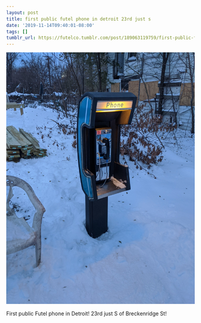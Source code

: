 ```yaml
---
layout: post
title: first public futel phone in detroit 23rd just s
date: '2019-11-14T09:40:01-08:00'
tags: []
tumblr_url: https://futelco.tumblr.com/post/189063119759/first-public-futel-phone-in-detroit-23rd-just-s
---
```

 ![](/images/blog/f3a128728883106bd5db677f2500d1a334f0563f.jpg)  

First public Futel phone in Detroit! 23rd just S of Breckenridge St!


